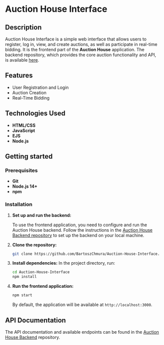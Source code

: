 # Auction House Interface

## Description
Auction House Interface is a simple web interface that allows users to register, log in, view, and create auctions, as well as participate in real-time bidding. It is the frontend part of the **Auction House** application. The backend repository, which provides the core auction functionality and API, is available [here](https://github.com/BartoszChmura/auction-house).

## Features
- User Registration and Login
- Auction Creation
- Real-Time Bidding

## Technologies Used
- **HTML/CSS**
- **JavaScript**
- **EJS**
- **Node.js**

## Getting started

### Prerequisites
- **Git**
- **Node.js 14+**
- **npm**

### Installation

1. **Set up and run the backend:**
   
   To use the frontend application, you need to configure and run the Auction House backend. Follow the instructions in the [Auction House Backend repository](https://github.com/BartoszChmura/auction-house) to set up the backend on your local machine.

3. **Clone the repository:**
    ```bash
    git clone https://github.com/BartoszChmura/Auction-House-Interface.git
    ```

4. **Install dependencies:**
   In the project directory, run:
    ```bash
    cd Auction-House-Interface
    npm install
    ```

5. **Run the frontend application:**
    ```bash
    npm start
    ```

   By default, the application will be available at `http://localhost:3000`.


## API Documentation

The API documentation and available endpoints can be found in the [Auction House Backend](https://github.com/BartoszChmura/auction-house) repository.
